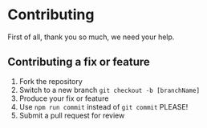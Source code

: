 # Contributing

First of all, thank you so much, we need your help.

## Contributing a fix or feature

1. Fork the repository
2. Switch to a new branch `git checkout -b [branchName]`
3. Produce your fix or feature
4. Use `npm run commit` instead of `git commit` PLEASE!
5. Submit a pull request for review
